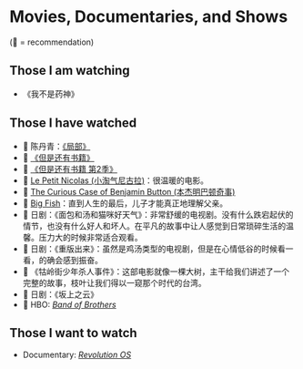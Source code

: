 # Movies, Documentaries, and Shows

(🌟 = recommendation)

## Those I am watching

- 《我不是药神》


## Those I have watched

- 🌟 陈丹青：[《局部》](https://www.youtube.com/playlist?list=PLvWfRmQ8sEi4eM9awXWHx8dodWdQRvDDY)
- 🌟 [《但是还有书籍》](https://www.bilibili.com/bangumi/play/ss27249)
- 🌟 [《但是还有书籍 第2季》](https://www.bilibili.com/bangumi/media/md28234286/)
- 🌟 [Le Petit Nicolas (小淘气尼古拉)](https://www.imdb.com/title/tt1264904/)：很温暖的电影。
- 🌟 [The Curious Case of Benjamin Button (本杰明巴顿奇事)](https://www.imdb.com/title/tt0421715/)
- 🌟 [Big Fish](https://www.imdb.com/title/tt0319061/)：直到人生的最后，儿子才能真正地理解父亲。
- 🌟 日剧：《面包和汤和猫咪好天气》：非常舒缓的电视剧。没有什么跌宕起伏的情节，也没有什么好人和坏人。在平凡的故事中让人感觉到日常琐碎生活的温馨。压力大的时候非常适合观看。
- 🌟 日剧：《重版出来》：虽然是鸡汤类型的电视剧，但是在心情低谷的时候看一看，的确会感到振奋。
- 🌟 《牯岭街少年杀人事件》：这部电影就像一棵大树，主干给我们讲述了一个完整的故事，枝叶让我们得以一窥那个时代的台湾。
- 🌟 日剧：《坂上之云》
- 🌟 HBO: [_Band of Brothers_](https://www.hbo.com/band-of-brothers)

## Those I want to watch

- Documentary: [_Revolution OS_](https://www.imdb.com/title/tt0308808/)
